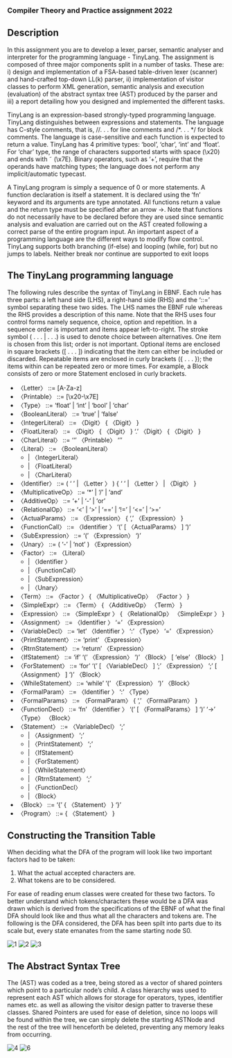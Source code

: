 ### Compiler Theory and Practice assignment 2022

## Description

In this assignment you are to develop a lexer, parser, semantic analyser and interpreter for the
programming language - TinyLang. The assignment is composed of three major components split
in a number of tasks. These are: i) design and implementation of a FSA-based table-driven lexer
(scanner) and hand-crafted top-down LL(k) parser, ii) implementation of visitor classes to perform
XML generation, semantic analysis and execution (evaluation) of the abstract syntax tree (AST)
produced by the parser and iii) a report detailing how you designed and implemented the different
tasks.

TinyLang is an expression-based strongly-typed programming language. TinyLang distinguishes
between expressions and statements. The language has C-style comments, that is, //. . . for line
comments and /*. . . */ for block comments. The language is case-sensitive and each function is
expected to return a value. TinyLang has 4 primitive types: ‘bool’, ‘char’, ‘int’ and ‘float’. For
‘char’ type, the range of characters supported starts with space (\x20) and ends with ˜ (\x7E).
Binary operators, such as ‘+’, require that the operands have matching types; the language does
not perform any implicit/automatic typecast.

A TinyLang program is simply a sequence of 0 or more statements. A function declaration is
itself a statement. It is declared using the ‘fn’ keyword and its arguments are type annotated.
All functions return a value and the return type must be specified after an arrow ->. Note that
functions do not necessarily have to be declared before they are used since semantic analysis and
evaluation are carried out on the AST created following a correct parse of the entire program input.
An important aspect of a programming language are the different ways to modify flow control.
TinyLang supports both branching (if-else) and looping (while, for) but no jumps to labels. Neither break nor continue are supported to exit loops

## The TinyLang programming language

The following rules describe the syntax of TinyLang in EBNF. Each rule has three parts: a left
hand side (LHS), a right-hand side (RHS) and the ‘::=’ symbol separating these two sides. The
LHS names the EBNF rule whereas the RHS provides a description of this name. Note that the
RHS uses four control forms namely sequence, choice, option and repetition. In a sequence order
is important and items appear left-to-right. The stroke symbol ( . . . | . . .) is used to denote choice
between alternatives. One item is chosen from this list; order is not important. Optional items are
enclosed in square brackets ([ . . . ]) indicating that the item can either be included or discarded.
Repeatable items are enclosed in curly brackets ({ . . . }); the items within can be repeated zero or
more times. For example, a Block consists of zero or more Statement enclosed in curly brackets.
- 〈Letter〉 ::= [A-Za-z]
- 〈Printable〉 ::= [\x20-\x7E]
- 〈Type〉 ::= ‘float’ | ‘int’ | ‘bool’ | ‘char’
- 〈BooleanLiteral〉 ::= ‘true’ | ‘false’
- 〈IntegerLiteral〉 ::= 〈Digit〉 { 〈Digit〉 }
- 〈FloatLiteral〉 ::= 〈Digit〉 { 〈Digit〉 } ‘.’ 〈Digit〉 { 〈Digit〉 }
- 〈CharLiteral〉 ::= ‘‘’ 〈Printable〉 ‘’’
- 〈Literal〉 ::= 〈BooleanLiteral〉
  - | 〈IntegerLiteral〉
  - | 〈FloatLiteral〉
  - | 〈CharLiteral〉
- 〈Identifier〉 ::= ( ‘ ’ | 〈Letter 〉 ) { ‘ ’ | 〈Letter 〉 | 〈Digit〉 }
- 〈MultiplicativeOp〉 ::= ‘*’ | ‘/’ | ‘and’
- 〈AdditiveOp〉 ::= ‘+’ | ‘-’ | ‘or’
- 〈RelationalOp〉 ::= ‘<’ | ‘>’ | ‘==’ | ‘!=’ | ‘<=’ | ‘>=’
- 〈ActualParams〉 ::= 〈Expression〉 { ‘,’ 〈Expression〉 }
- 〈FunctionCall〉 ::= 〈Identifier 〉 ‘(’ [ 〈ActualParams〉 ] ‘)’
- 〈SubExpression〉 ::= ‘(’ 〈Expression〉 ‘)’
- 〈Unary〉 ::= ( ‘-’ | ‘not’ ) 〈Expression〉
- 〈Factor〉 ::= 〈Literal〉
  - | 〈Identifier 〉
  - | 〈FunctionCall〉
  - | 〈SubExpression〉
  - | 〈Unary〉
- 〈Term〉 ::= 〈Factor 〉 { 〈MultiplicativeOp〉 〈Factor 〉 }
- 〈SimpleExpr〉 ::= 〈Term〉 { 〈AdditiveOp〉 〈Term〉 }
- 〈Expression〉 ::= 〈SimpleExpr 〉 { 〈RelationalOp〉 〈SimpleExpr 〉 }
- 〈Assignment〉 ::= 〈Identifier 〉 ‘=’ 〈Expression〉
- 〈VariableDecl〉 ::= ‘let’ 〈Identifier 〉 ‘:’ 〈Type〉 ‘=’ 〈Expression〉
- 〈PrintStatement〉 ::= ‘print’ 〈Expression〉
- 〈RtrnStatement〉 ::= ‘return’ 〈Expression〉
- 〈IfStatement〉 ::= ‘if’ ‘(’ 〈Expression〉 ‘)’ 〈Block〉 [ ‘else’ 〈Block〉 ]
- 〈ForStatement〉 ::= ‘for’ ‘(’ [ 〈VariableDecl〉 ] ’;’ 〈Expression〉 ’;’ [ 〈Assignment〉 ] ‘)’ 〈Block〉
- 〈WhileStatement〉 ::= ‘while’ ‘(’ 〈Expression〉 ‘)’ 〈Block〉
- 〈FormalParam〉 ::= 〈Identifier 〉 ‘:’ 〈Type〉
- 〈FormalParams〉 ::= 〈FormalParam〉 { ‘,’ 〈FormalParam〉 }
- 〈FunctionDecl〉 ::= ‘fn’ 〈Identifier 〉 ‘(’ [ 〈FormalParams〉 ] ‘)’ ‘->’ 〈Type〉 〈Block〉
- 〈Statement〉 ::= 〈VariableDecl〉 ‘;’
  - | 〈Assignment〉 ‘;’
  - | 〈PrintStatement〉 ‘;’
  - | 〈IfStatement〉
  - | 〈ForStatement〉
  - | 〈WhileStatement〉
  - | 〈RtrnStatement〉 ‘;’
  - | 〈FunctionDecl〉
  - | 〈Block〉
- 〈Block〉 ::= ‘{’ { 〈Statement〉 } ‘}’
- 〈Program〉 ::= { 〈Statement〉 }

## Constructing the Transition Table

When deciding what the DFA of the program will look like two important factors had to be
taken:
1.  What the actual accepted characters are.
2.  What tokens are to be considered.

For ease of reading enum classes were created for these two factors. To better understand
which tokens/characters these would be a DFA was drawn which is derived from the
specifications of the EBNF of what the final DFA should look like and thus what all the
characters and tokens are. The following is the DFA considered, the DFA has been spilt into
parts due to its scale but, every state emanates from the same starting node S0.

![1](https://github.com/kparnis3/COMPILER/assets/81303628/17984dc1-47c7-4d01-80f8-ed144d76eeb3)
![2](https://github.com/kparnis3/COMPILER/assets/81303628/1064ec56-6fdf-431e-891e-c47a1c9039e5)
![3](https://github.com/kparnis3/COMPILER/assets/81303628/7e859038-b11a-4cdb-a3ee-13a14cbd1d1d)

## The Abstract Syntax Tree

The (AST) was coded as a tree, being stored as a vector of shared
pointers which point to a particular node’s child. A class hierarchy was used to represent each
AST which allows for storage for operators, types, identifier names etc. as well as allowing
the visitor design patter to traverse these classes. Shared Pointers are used for ease of
deletion, since no loops will be found within the tree, we can simply delete the starting
ASTNode and the rest of the tree will henceforth be deleted, preventing any memory leaks
from occurring.

![4](https://github.com/kparnis3/COMPILER/assets/81303628/881e5157-b13b-4ef0-afb3-d725b7ce19dc)
![6](https://github.com/kparnis3/COMPILER/assets/81303628/13c0efa6-60cf-4a80-a040-8bfcdaf948b0)





